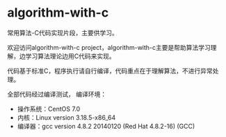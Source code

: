 # algorithm-with-c

常用算法-C代码实现片段，主要供学习。

欢迎访问algorithm-with-c project，algorithm-with-c主要是帮助算法学习理解，边学习算法理论边用C代码来实现。

代码基于标准C，程序执行请自行编译，代码重点在于理解算法，不进行异常处理。

全部代码经过编译测试， 编译环境：
* 操作系统：CentOS 7.0
* 内核：Linux version 3.18.5-x86_64
* 编译器：gcc version 4.8.2 20140120 (Red Hat 4.8.2-16) (GCC) 
